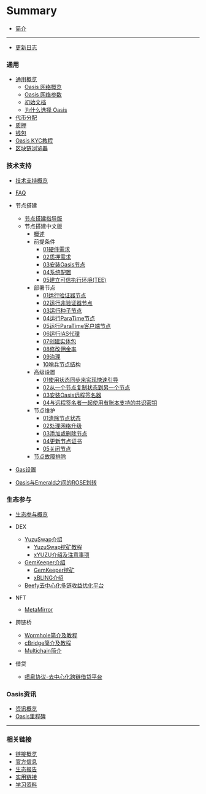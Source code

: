 # Summary

- [简介](README.md)

------
- [更新日志](./更新日志.md)

### 通用
  - [通用概览](./general/通用概览.md)
    - [Oasis 网络概览](./general/overview/overview.md)
    - [Oasis 网络参数](./general/network_parameters/network_parameters.md)
    - [初始文档](./general/genesis/genesis.md)
    - [为什么选择 Oasis](./general/whyoasis/whyoasis.md)
  - [代币分配](./general/coin/coin.md)
  - [质押](./general/质押.md)
  - [钱包](./general/wallet/wallet.md)
  - [Oasis KYC教程](./general/oasis_kyc/oasis_kyc.md)
  - [区块链浏览器](./general/browser/browser.md)

### 技术支持

- [技术支持概览](./dev_support/概览.md)
- [FAQ](./dev_support/FAQ.md)
- 节点搭建
  - [节点搭建指导版](./dev_support/node/节点搭建指导版.md)
  - 节点搭建中文版
    - [概述](./dev_support/node/zer0stab/Overview.md)
    - 前提条件
      - [01硬件需求](./dev_support/node/zer0stab/01前提条件/01硬件需求.md)
      - [02质押需求](./dev_support/node/zer0stab//01前提条件/02质押需求.md)
      - [03安装Oasis节点](./dev_support/node/zer0stab//01前提条件/03安装Oasis节点.md)
      - [04系统配置](./dev_support/node/zer0stab//01前提条件/04系统配置.md)
      - [05建立可信执行环境(TEE)](./dev_support/node/zer0stab//01前提条件/05建立可信执行环境(TEE).md)
    - 部署节点
      - [01运行验证器节点](./dev_support/node/zer0stab/02部署节点/01运行验证器节点.md)
      - [02运行非验证器节点](./dev_support/node/zer0stab/02部署节点/02运行非验证器节点.md)
      - [03运行种子节点](./dev_support/node/zer0stab/02部署节点/03运行种子节点.md)
      - [04运行ParaTime节点](./dev_support/node/zer0stab/02部署节点/04运行ParaTime节点.md)
      - [05运行ParaTime客户端节点](./dev_support/node/zer0stab/02部署节点/05运行ParaTime客户端节点.md)
      - [06运行IAS代理](./dev_support/node/zer0stab/02部署节点/06运行IAS代理.md)
      - [07创建实体包](./dev_support/node/zer0stab/02部署节点/07创建实体包.md)
      - [08修改佣金率](./dev_support/node/zer0stab/02部署节点/08修改佣金率.md)
      - [09治理](./dev_support/node/zer0stab/02部署节点/09治理.md)
      - [10哨兵节点结构](./dev_support/node/zer0stab/02部署节点/10哨兵节点结构.md)
    - 高级设置
      - [01使用状态同步来实现快速引导](./dev_support/node/zer0stab/03高级设置/01使用状态同步来实现快速引导.md)
      - [02从一个节点复制状态到另一个节点](./dev_support/node/zer0stab/03高级设置/02从一个节点复制状态到另一个节点.md)
      - [03安装Oasis远程签名器](./dev_support/node/zer0stab/03高级设置/03安装Oasis远程签名器.md)
      - [04与远程签名者一起使用有账本支持的共识密钥](./dev_support/node/zer0stab/03高级设置/04与远程签名者一起使用有账本支持的共识密钥.md)
    - 节点维护
      - [01清除节点状态](./dev_support/node/zer0stab/04节点维护/01清除节点状态.md)
      - [02处理网络升级](./dev_support/node/zer0stab/04节点维护/02处理网络升级.md)
      - [03添加或删除节点](./dev_support/node/zer0stab/04节点维护/03添加或删除节点.md)
      - [04更新节点证书](./dev_support/node/zer0stab/04节点维护/04更新节点证书.md)
      - [05关闭节点](./dev_support/node/zer0stab/04节点维护/05关闭节点.md)
    - [节点故障排除](./dev_support/node/zer0stab/节点故障排除.md)

- [Gas设置](./dev_support/Gas设置/Gas设置.md)
- [Oasis与Emerald之间的ROSE划转](./dev_support/Oasis与Emerald之间的ROSE划转/Oasis与Emerald之间的ROSE划转.md)


### 生态参与

- [生态参与概览](./ecosystem_paticipate/概览.md)

- DEX
  - [YuzuSwap介绍](./ecosystem_paticipate/dex/yuzuswap/YuzuSwap介绍.md)
    - [YuzuSwap挖矿教程](https://medium.com/@little-white/yuzu-%E6%8C%96%E7%9F%BF%E6%94%BB%E7%95%A5-f192ff18b9a1)
    - [xYUZU介绍及注意事项](./ecosystem_paticipate/dex/yuzuswap/xYUZU介绍及注意事项.md)
  - [GemKeeper介绍](./ecosystem_paticipate/dex/GemKeeper/GemKeeper-Introduce.md)
    - [GemKeeper挖矿](./ecosystem_paticipate/dex/GemKeeper/gemkeeper-mining.md)
    - [xBLING介绍](./ecosystem_paticipate/dex/GemKeeper/xBLING/xBLING-Introduce.md)
  - [Beefy去中心化多链收益优化平台](./ecosystem_paticipate/dex/Beefy/Beefy.md)

- NFT
  - [MetaMirror](ecosystem_paticipate/nft/MetaMirror/MetaMirror.md)
- 跨链桥
  - [Wormhole简介及教程](ecosystem_paticipate/bridge/wormhole/Wormhole简介及教程.md)
  - [cBridge简介及教程](ecosystem_paticipate/bridge/cbridge/cBridge简介及教程.md)
  - [Multichain简介](ecosystem_paticipate/bridge/Multichain/Multichain简介.md)
- 借贷
  - [喷泉协议-去中心化跨链借贷平台](ecosystem_paticipate/lending/FountainProtocol/FountainProtocol.md)

### Oasis资讯

- [资讯概览](./oasis_info/概览.md)
- [Oasis里程碑](./oasis_info/Oasis里程碑.md)
------



### 相关链接

- [链接概览](./links/概览.md)
- [官方信息](./links/官方信息.md)
- [生态报告](./links/生态报告.md)
- [实用链接](./links/实用链接.md)
- [学习资料](./links/学习资料.md)
